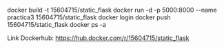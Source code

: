docker build -t 15604715/static_flask 
docker run -d -p 5000:8000 --name practica3 15604715/static_flask
docker login 
docker push 15604715/static_flask 
docker ps -a

Link Dockerhub: https://hub.docker.com/r/15604715/static_flask